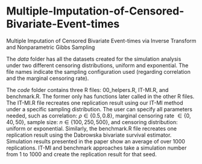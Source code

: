 # Multiple-Imputation-of-Censored-Bivariate-Event-times
Multiple Imputation of Censored  Bivariate Event-times via Inverse Transform and Nonparametric Gibbs Sampling

The *data* folder has all the datasets created for the simulation analysis under two different censoring distributions, uniform and exponential. The file names indicate the sampling configuration used (regarding correlation and the marginal censoring rate). 

The *code* folder contains three R files: 00_helpers.R, IT-MI.R, and benchmark.R. The former only has functions later called in the other R files. The IT-MI.R file recreates one replication result using our IT-MI method under a specific sampling distribution. The user can specify all parameters needed, such as correlation: $\rho \in \{0.5,0.8\}$, marginal censoring rate $\in \{0,40,50\}$, sample size: $n \in \{100,250,500\}$, and censoring distribution: uniform or exponential. Similarly, the benchmark.R file recreates one replication result using the Dabrowska bivariate survival estimator. Simulation results presented in the paper show an average of over 1000 replications. IT-MI and benchmark approaches take a simulation number from 1 to 1000 and create the replication result for that seed.
